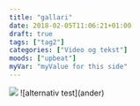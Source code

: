 ```yaml
---
title: "gallari"
date: 2018-02-05T11:06:21+01:00
draft: true
tags: ["tag2"]
categories: ["Video og tekst"]
moods: ["upbeat"]
myVar: "myValue for this side"
---
```



<img src="/images/pete414r.png">
![alternativ test](ander)
